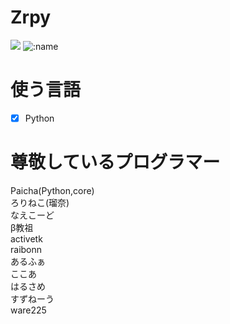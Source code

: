 # Zrpy
<img src="kawaii_logo.png"></img>
![:name](https://count.getloli.com/get/@:zrpy)<br>
# 使う言語
- [x] Python
# 尊敬しているプログラマー
Paicha(Python,core)<br>
ろりねこ(瑠奈)<br>
なえこーど<br>
β教祖<br>
activetk<br>
raibonn<br>
あるふぁ<br>
ここあ<br>
はるさめ<br>
すずねーう<br>
ware225
